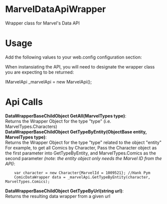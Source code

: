 MarvelDataApiWrapper
====================

Wrapper class for Marvel's Data API


Usage
====================

Add the following values to your web.config configuration section:

<appSettings>
    <!-- API Keys -->
    <add key="PublicKey" value="" />
    <add key="PrivateKey" value="" />
    <!-- Endpoints -->
    <add key="MarvelApiEndpoint" value="http://gateway.marvel.com" />
    <add key="MarvelApiVersion" value="1" />
  </appSettings>

When instansiating the API, you will need to designate the wrapper class you are expecting to be returned:

IMarvelApi<CharacterDataWrapper> _marvelApi = new MarvelApi<CharaterDataWrapper>();

Api Calls
====================

<strong>DataWrapperBaseChildObject GetAll(MarvelTypes type)</strong>: <br/>Returns the Wrapper Object for the type "type" (i.e. MarvelTypes.Characters)<br/>
<strong>DataWrapperBaseChildObject GetTypeByEntity(ObjectBase entity, MarvelTypes type)</strong>: <br/>Returns the Wrapper Object for the type "type" related to the object "entity"
<br/>	For example, to get all Comics by Character, Pass the Character object as the first parameter into GetTypeByEntity, and MarvelTypes.Comics as the second parameter <em>(note: the entity object only needs the Marvel ID from the API)</em>:

		var character = new Character{MarvelId = 1009521}; //Hank Pym
		ComicDataWrapper data = _marvelApi.GetTypeByEntity(character, MarvelTypes.Comics);

<strong>DataWrapperBaseChildObject GetTypeByUrl(string url)</strong>: <br/>Returns the resulting data wrapper from a given url